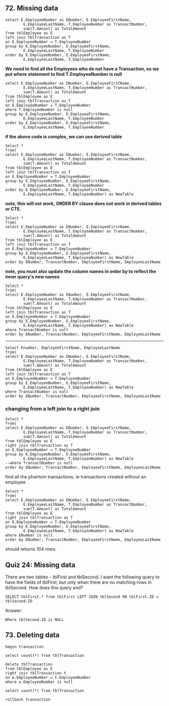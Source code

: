 ## 72. Missing data
```
select E.EmployeeNumber as ENumber, E.EmployeeFirstName,
		E.EmployeeLastName, T.EmployeeNumber as TransactNumber,
		sum(T.Amount) as TotalAmount
from tblEmployee as E
left join tblTransaction as T
on E.EmployeeNumber = T.EmployeeNumber
group by E.EmployeeNumber, E.EmployeeFirstName,
		E.EmployeeLastName, T.EmployeeNumber
order by E.EmployeeNumber, E.EmployeeFirstName,
		E.EmployeeLastName, T.EmployeeNumber
```

**We need to find all the Employees who do not have a Transaction, so we put where statement to find T.EmployeeNumber is null**
```
select E.EmployeeNumber as ENumber, E.EmployeeFirstName,
		E.EmployeeLastName, T.EmployeeNumber as TransactNumber,
		sum(T.Amount) as TotalAmount
from tblEmployee as E
left join tblTransaction as T
on E.EmployeeNumber = T.EmployeeNumber
where T.EmployeeNumber is null
group by E.EmployeeNumber, E.EmployeeFirstName,
		E.EmployeeLastName, T.EmployeeNumber
order by E.EmployeeNumber, E.EmployeeFirstName,
		E.EmployeeLastName, T.EmployeeNumber
```

**if the above code is complex, we can use derived table**

```
Select *
from(
select E.EmployeeNumber as ENumber, E.EmployeeFirstName,
		E.EmployeeLastName, T.EmployeeNumber as TransactNumber,
		sum(T.Amount) as TotalAmount
from tblEmployee as E
left join tblTransaction as T
on E.EmployeeNumber = T.EmployeeNumber
group by E.EmployeeNumber, E.EmployeeFirstName,
		E.EmployeeLastName, T.EmployeeNumber
order by E.EmployeeNumber, E.EmployeeFirstName,
		E.EmployeeLastName, T.EmployeeNumber) as NewTable
```


  **note, this will not work, ORDER BY clause does not work in derived tables or CTE.**

```
Select *
from(
select E.EmployeeNumber as ENumber, E.EmployeeFirstName,
		E.EmployeeLastName, T.EmployeeNumber as TransactNumber,
		sum(T.Amount) as TotalAmount
from tblEmployee as E
left join tblTransaction as T
on E.EmployeeNumber = T.EmployeeNumber
group by E.EmployeeNumber, E.EmployeeFirstName,
		E.EmployeeLastName, T.EmployeeNumber) as NewTable
order by ENumber, TransactNumber, EmployeeFirstName, EmployeeLastName
```
  **note, you must also update the column names in order by to reflect the inner query's new names**

  
```
Select *
from(
select E.EmployeeNumber as ENumber, E.EmployeeFirstName,
		E.EmployeeLastName, T.EmployeeNumber as TransactNumber,
		sum(T.Amount) as TotalAmount
from tblEmployee as E
left join tblTransaction as T
on E.EmployeeNumber = T.EmployeeNumber
group by E.EmployeeNumber, E.EmployeeFirstName,
		E.EmployeeLastName, T.EmployeeNumber) as NewTable
where TransactNumber is null
order by ENumber, TransactNumber, EmployeeFirstName, EmployeeLastName
```

---
  
```
Select Enumber, EmployeeFirstName, EmployeeLastName
from(
select E.EmployeeNumber as ENumber, E.EmployeeFirstName,
		E.EmployeeLastName, T.EmployeeNumber as TransactNumber,
		sum(T.Amount) as TotalAmount
from tblEmployee as E
left join tblTransaction as T
on E.EmployeeNumber = T.EmployeeNumber
group by E.EmployeeNumber, E.EmployeeFirstName,
		E.EmployeeLastName, T.EmployeeNumber) as NewTable
where TransactNumber is null
order by ENumber, TransactNumber, EmployeeFirstName, EmployeeLastName
```

### changing from a left join to a right join
```
Select *
from(
select E.EmployeeNumber as ENumber, E.EmployeeFirstName,
		E.EmployeeLastName, T.EmployeeNumber as TransactNumber,
		sum(T.Amount) as TotalAmount
from tblEmployee as E
right join tblTransaction as T
on E.EmployeeNumber = T.EmployeeNumber
group by E.EmployeeNumber, E.EmployeeFirstName,
		E.EmployeeLastName, T.EmployeeNumber) as NewTable
--where TransactNumber is null
order by ENumber, TransactNumber, EmployeeFirstName, EmployeeLastName
```

find all the phantom transactions, ie transactions created without an employee

```
Select *
from(
select E.EmployeeNumber as ENumber, E.EmployeeFirstName,
		E.EmployeeLastName, T.EmployeeNumber as TransactNumber,
		sum(T.Amount) as TotalAmount
from tblEmployee as E
right join tblTransaction as T
on E.EmployeeNumber = T.EmployeeNumber
group by E.EmployeeNumber, E.EmployeeFirstName,
		E.EmployeeLastName, T.EmployeeNumber) as NewTable
where ENumber is null
order by ENumber, TransactNumber, EmployeeFirstName, EmployeeLastName
```

should returns 104 rows.

## Quiz 24: Missing data

There are two tables - tblFirst and tblSecond.
I want the following query to have the fields of tblFirst, but only when there are no matching rows in tblSecond.
How does this query end?

```
SELECT tblFirst.* from tblFirst LEFT JOIN tblSecond ON tblFirst.ID = tblSecond.ID
```

Answer:
```
Where tblSecond.ID is NULL
```

## 73. Deleting data
```
begin transaction

select count(*) from tblTransaction

delete tblTransaction
from tblEmployee as E
right join tblTransaction t
on e.EmployeeNumber = t.EmployeeNumber
where e.EmployeeNumber is null

select count(*) from tblTransaction

rollback transaction
```





















